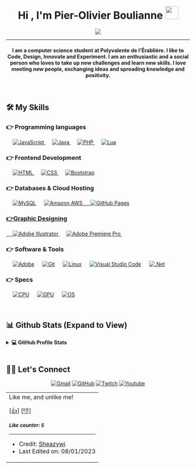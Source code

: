 
<h1 align="center">Hi , I'm Pier-Olivier Boulianne <img src="https://media.giphy.com/media/hvRJCLFzcasrR4ia7z/giphy.gif" width="35"></h1>
<p align="center">
  <a href="https://github.com/DenverCoder1/readme-typing-svg"><img src="https://readme-typing-svg.herokuapp.com?lines=Computer+Science+Student;Web+Developer;Always%20learning%20new%20things&center=true&width=500&height=50"></a>
</p>
<hr/>
<h4 align="center">I am a computer science student at Polyvalente de l'Érablière. I like to Code, Design, Innovate and Experiment. I am an enthusiastic and a social person who loves to take up new challenges and learn new skills. I love meeting new people, exchanging ideas and spreading knowledge and positivity.</h4>
<br>

## 🛠️ My Skills

### 👉 Programming languages

<p align="left"> 
  &emsp;
  <a href="https://developer.mozilla.org/en-US/docs/Web/JavaScript" target="_blank"> 
     <img alt="JavaScript" src="https://img.shields.io/badge/JavaScript%20-%23F7DF1E.svg?logo=javascript&logoColor=black">
   </a>
  &emsp;
  <a href="https://www.java.com" target="_blank"> 
    <img alt="Java" src="https://img.shields.io/badge/Java-%23007396.svg?logo=java&logoColor=white">
  </a>
  &emsp;
  <a href="https://www.php.net/" target="_blank">
    <img alt="PHP" src="https://img.shields.io/badge/PHP-%23777BB4.svg?logo=php&logoColor=white">
  </a>
  &emsp;
  <a href="https://www.lua.org" target="_blank">
    <img alt="Lua" src="https://img.shields.io/badge/Lua-2C2D72?style=flat&logo=lua&logoColor=white">
  </a>
</p>

### 👉 Frontend Development
<p align="left"> 
  &emsp; 
  <a href="https://www.w3.org/html/" target="_blank"> 
   <img alt="HTML" src="https://img.shields.io/badge/HTML5%20-%23E34F26.svg?logo=html5&logoColor=white">
  </a>   
  &emsp;
  <a href="https://www.w3schools.com/css/" target="_blank">
    <img alt="CSS" src="https://img.shields.io/badge/CSS%20-%231572B6.svg?logo=css3&logoColor=white">
  </a> 
   &emsp;
  <a href="https://getbootstrap.com" target="_blank"> 
    <img alt="Bootstrap" src="https://img.shields.io/badge/Bootstrap-%23563D7C.svg?style=flat&logo=bootstrap&logoColor=white"/>
  </a>
</p>

### 👉 Databases & Cloud Hosting
<p align="left">
  &emsp;
    <a href="https://www.mysql.com/"><img alt="MySQL" src="https://img.shields.io/badge/MySQL-%2300f.svg?style=flat&llogo=mysql&logoColor=white"></a>
  &emsp;
    <a href="https://aws.amazon.com"><img alt="Amazon AWS" src="https://img.shields.io/badge/Amazon_AWS-232F3E?style=flat&logo=amazon-aws&logoColor=white"</a>
  &emsp;
    <a href="https://www.github.com"><img alt="GitHub Pages" src="https://img.shields.io/badge/GitHub%20Pages-%23327FC7.svg?style=flat&llogo=github&logoColor=white"</a>
  
### 👉Graphic Designing
<p align="left">
  &emsp;
  	
  
   <a href="https://www.adobe.com/in/products/illustrator.html" target="_blank"> 
    <img alt="Adobe Illustrator" src="https://img.shields.io/badge/Adobe Illustrator-%23FF9A00.svg?style=flat&logo=adobeillustrator&logoColor=white"/>
  </a> 
   &emsp;
  <a href="https://www.adobe.com/in/products/premiere.html" target="_blank"> 
   <img alt="Adobe Premiere Pro" src="https://img.shields.io/badge/Adobe Premiere Pro-%2300f.svg?style=flat&logo=adobepremierepro&logoColor=white"/>
  </a>
    &emsp;
 </p>

 ### 👉 Software & Tools
 
<p>
  &emsp;
    <a href="#"><img alt="Adobe" src="https://img.shields.io/badge/Adobe%20-%23FF0000.svg?logo=adobe&logoColor=white"></a>
  &emsp;
    <a href="#"><img alt="Git" src="https://img.shields.io/badge/Git%20-%23F05033.svg?logo=git&logoColor=white"></a>
  &emsp;
    <a href="#"><img alt="Linux" src="https://img.shields.io/badge/Linux-FCC624?style=flat&logo=linux&logoColor=black"></a>
  &emsp;
    <a href="#"><img alt="Visual Studio Code" src="https://img.shields.io/badge/Visual%20Studio%20Code-0078d7.svg?logo=visual-studio-code&logoColor=white"></a>
  &emsp;
    <a href="#"><img alt=".Net" src="https://img.shields.io/badge/-Stack%20Overflow-FE7A16?logo=stack-overflow&logoColor=white"></a>
  &emsp;
</p>
	    
### 👉 Specs
<p>
  &emsp;
	<a href="https://www.amd.com/fr/products/cpu/amd-ryzen-7-5800x"><img alt="CPU" src="https://img.shields.io/badge/AMD-Ryzen_7_5800X-ED1C24?style=flat&logo=amd&logoColor=white"></a>
  &emsp;
	<a href="https://www.evga.com/products/product.aspx?pn=06G-P4-1067-KR"><img alt="GPU" src="https://img.shields.io/badge/NVIDIA-GTX1660-76B900?style=flat&logo=nvidia&logoColor=white"></a>
  &emsp;
	<a href="#"><img alt="OS" src="https://img.shields.io/badge/Windows-Custom PC-0078D6?style=flat&logo=windows&logoColor=white"></a>
	
</p>

<br/>

## 📊 Github Stats (Expand to View) 


<details> 
  <summary><b>💻 GitHub Profile Stats</b></summary>
  <br/>
  <p align="center">
    <a href="https://github.com/anuraghazra/github-readme-stats"><img alt="Candida's Github Stats" src="https://github-readme-stats.vercel.app/api?username=Sheazywi&show_icons=true&count_private=true&theme=algolia" height="192px"/></a>
<br/>
  <b>Note:</b> Top languages is only a metric of the languages my public code consists of and doesn't reflect experience or skill level.
  </p>
</details>

<br/>

## 🙋‍♀️ Let's Connect
<p align="center">
	<a href="mailto:sheazywi@gmail.com"><img src="https://img.icons8.com/bubbles/50/000000/gmail.png" alt="Gmail"/></a>
	<a href="https://github.com/sheazywi"><img src="https://img.icons8.com/bubbles/50/000000/github.png" alt="GitHub"/></a>
	<a href="https://www.twitch.tv/sheazy_wi"><img src="https://img.icons8.com/bubbles/50/000000/twitch.png" alt="Twitch"/></a>
	<a href="https://www.youtube.com/channel/UClzcUfRY_Hz0FNzDAX_VP9g"><img src="https://img.icons8.com/bubbles/50/000000/youtube.png" alt="Youtube"/></a>
	
</p>
	    
<table>
<tr>
<td>
Like me, and unlike me!

[<a href="https://github.com/Sheazywi/Sheazywi/issues/new?assignees=&labels=like-mutable&template=like-mutable.yaml&title=Add+new+like%21+%28mutable%29">👍</a>]
[<a href="https://github.com/Sheazywi/Sheazywi/issues/new?assignees=&labels=unlike-mutable&template=unlike-mutable.yml&title=I+want+to+Unlike%21">👎</a>]

<sub><b><i>Like counter: 5</i></b></sub>

<hr/>

* Credit: [Sheazywi](https://github.com/Sheazywi)
* Last Edited on: 08/01/2023
